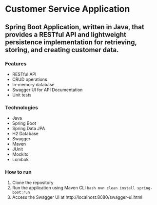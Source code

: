# Customer Service Application
## Spring Boot Application, written in Java, that provides a RESTful API and lightweight persistence implementation for retrieving, storing, and creating customer data.

### Features
- RESTful API
- CRUD operations
- In-memory database
- Swagger UI for API Documentation
- Unit tests

### Technologies
- Java
- Spring Boot
- Spring Data JPA
- H2 Database
- Swagger
- Maven
- JUnit
- Mockito
- Lombok

### How to run
1. Clone the repository
2. Run the application using Maven CLI
```bash mvn clean install spring-boot:run```
3. Access the Swagger UI at http://localhost:8080/swagger-ui.html
